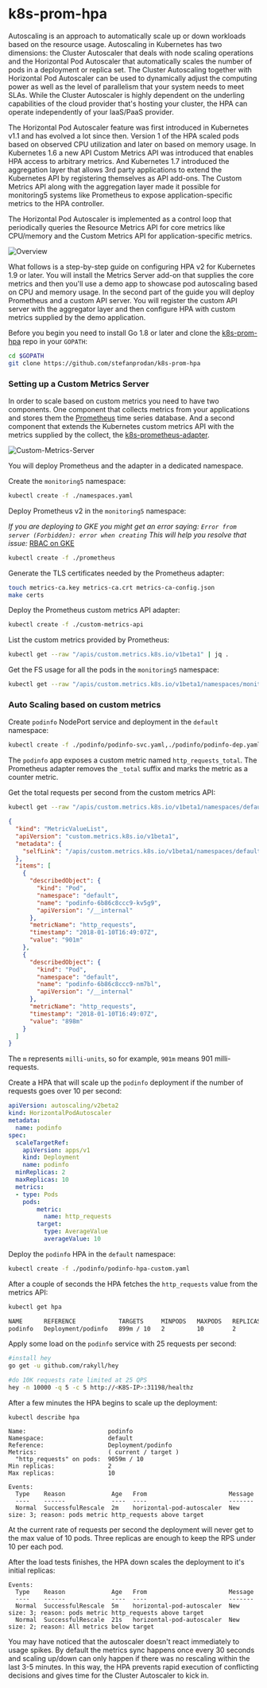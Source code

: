 # k8s-prom-hpa

Autoscaling is an approach to automatically scale up or down workloads based on the resource usage. 
Autoscaling in Kubernetes has two dimensions: the Cluster Autoscaler that deals with node scaling 
operations and the Horizontal Pod Autoscaler that automatically scales the number of pods in a 
deployment or replica set. The Cluster Autoscaling together with Horizontal Pod Autoscaler can be used 
to dynamically adjust the computing power as well as the level of parallelism that your system needs to meet SLAs.
While the Cluster Autoscaler is highly dependent on the underling capabilities of the cloud provider 
that's hosting your cluster, the HPA can operate independently of your IaaS/PaaS provider. 

The Horizontal Pod Autoscaler feature was first introduced in Kubernetes v1.1 and 
has evolved a lot since then. Version 1 of the HPA scaled pods based on 
observed CPU utilization and later on based on memory usage. 
In Kubernetes 1.6 a new API Custom Metrics API was introduced that enables HPA access to arbitrary metrics. 
And Kubernetes 1.7 introduced the aggregation layer that allows 3rd party applications to extend the 
Kubernetes API by registering themselves as API add-ons. 
The Custom Metrics API along with the aggregation layer made it possible for monitoring5 systems 
like Prometheus to expose application-specific metrics to the HPA controller.

The Horizontal Pod Autoscaler is implemented as a control loop that periodically queries 
the Resource Metrics API for core metrics like CPU/memory and the Custom Metrics API for application-specific metrics.  

![Overview](https://github.com/stefanprodan/k8s-prom-hpa/blob/master/diagrams/k8s-hpa.png)

What follows is a step-by-step guide on configuring HPA v2 for Kubernetes 1.9 or later. 
You will install the Metrics Server add-on that supplies the core metrics and then you'll use a demo 
app to showcase pod autoscaling based on CPU and memory usage. In the second part of the guide you will 
deploy Prometheus and a custom API server. You will register the custom API server with the 
aggregator layer and then configure HPA with custom metrics supplied by the demo application.

Before you begin you need to install Go 1.8 or later and clone the [k8s-prom-hpa](https://github.com/stefanprodan/k8s-prom-hpa) repo in your `GOPATH`:

```bash
cd $GOPATH
git clone https://github.com/stefanprodan/k8s-prom-hpa
```


### Setting up a Custom Metrics Server 

In order to scale based on custom metrics you need to have two components. 
One component that collects metrics from your applications and stores them the [Prometheus](https://prometheus.io) time series database.
And a second component that extends the Kubernetes custom metrics API with the metrics supplied by the collect, the [k8s-prometheus-adapter](https://github.com/DirectXMan12/k8s-prometheus-adapter).

![Custom-Metrics-Server](https://github.com/stefanprodan/k8s-prom-hpa/blob/master/diagrams/k8s-hpa-prom.png)

You will deploy Prometheus and the adapter in a dedicated namespace. 

Create the `monitoring5` namespace:

```bash
kubectl create -f ./namespaces.yaml
```

Deploy Prometheus v2 in the `monitoring5` namespace:

*If you are deploying to GKE you might get an error saying: `Error from server (Forbidden): error when creating`
This will help you resolve that issue:* [RBAC on GKE](https://github.com/coreos/prometheus-operator/blob/master/Documentation/troubleshooting.md)

```bash
kubectl create -f ./prometheus
```

Generate the TLS certificates needed by the Prometheus adapter:

```bash
touch metrics-ca.key metrics-ca.crt metrics-ca-config.json
make certs
```

Deploy the Prometheus custom metrics API adapter:

```bash
kubectl create -f ./custom-metrics-api
```

List the custom metrics provided by Prometheus:

```bash
kubectl get --raw "/apis/custom.metrics.k8s.io/v1beta1" | jq .
```

Get the FS usage for all the pods in the `monitoring5` namespace:

```bash
kubectl get --raw "/apis/custom.metrics.k8s.io/v1beta1/namespaces/monitoring5/pods/*/kubelet_container_log_filesystem_used_bytes" | jq .
```

### Auto Scaling based on custom metrics

Create `podinfo` NodePort service and deployment in the `default` namespace:

```bash
kubectl create -f ./podinfo/podinfo-svc.yaml,./podinfo/podinfo-dep.yaml
```

The `podinfo` app exposes a custom metric named `http_requests_total`. 
The Prometheus adapter removes the `_total` suffix and marks the metric as a counter metric.

Get the total requests per second from the custom metrics API:

```bash
kubectl get --raw "/apis/custom.metrics.k8s.io/v1beta1/namespaces/default/pods/*/http_requests" | jq .
```
```json
{
  "kind": "MetricValueList",
  "apiVersion": "custom.metrics.k8s.io/v1beta1",
  "metadata": {
    "selfLink": "/apis/custom.metrics.k8s.io/v1beta1/namespaces/default/pods/%2A/http_requests"
  },
  "items": [
    {
      "describedObject": {
        "kind": "Pod",
        "namespace": "default",
        "name": "podinfo-6b86c8ccc9-kv5g9",
        "apiVersion": "/__internal"
      },
      "metricName": "http_requests",
      "timestamp": "2018-01-10T16:49:07Z",
      "value": "901m"
    },
    {
      "describedObject": {
        "kind": "Pod",
        "namespace": "default",
        "name": "podinfo-6b86c8ccc9-nm7bl",
        "apiVersion": "/__internal"
      },
      "metricName": "http_requests",
      "timestamp": "2018-01-10T16:49:07Z",
      "value": "898m"
    }
  ]
}
```

The `m` represents `milli-units`, so for example, `901m` means 901 milli-requests.

Create a HPA that will scale up the `podinfo` deployment if the number of requests goes over 10 per second:

```yaml
apiVersion: autoscaling/v2beta2
kind: HorizontalPodAutoscaler
metadata:
  name: podinfo
spec:
  scaleTargetRef:
    apiVersion: apps/v1
    kind: Deployment
    name: podinfo
  minReplicas: 2
  maxReplicas: 10
  metrics:
  - type: Pods
    pods:
        metric:
          name: http_requests
        target:
          type: AverageValue
          averageValue: 10
```

Deploy the `podinfo` HPA in the `default` namespace:

```bash
kubectl create -f ./podinfo/podinfo-hpa-custom.yaml
```

After a couple of seconds the HPA fetches the `http_requests` value from the metrics API:

```bash
kubectl get hpa

NAME      REFERENCE            TARGETS     MINPODS   MAXPODS   REPLICAS   AGE
podinfo   Deployment/podinfo   899m / 10   2         10        2          1m
```

Apply some load on the `podinfo` service with 25 requests per second:

```bash
#install hey
go get -u github.com/rakyll/hey

#do 10K requests rate limited at 25 QPS
hey -n 10000 -q 5 -c 5 http://<K8S-IP>:31198/healthz
```

After a few minutes the HPA begins to scale up the deployment:

```
kubectl describe hpa

Name:                       podinfo
Namespace:                  default
Reference:                  Deployment/podinfo
Metrics:                    ( current / target )
  "http_requests" on pods:  9059m / 10
Min replicas:               2
Max replicas:               10

Events:
  Type    Reason             Age   From                       Message
  ----    ------             ----  ----                       -------
  Normal  SuccessfulRescale  2m    horizontal-pod-autoscaler  New size: 3; reason: pods metric http_requests above target
```

At the current rate of requests per second the deployment will never get to the max value of 10 pods. 
Three replicas are enough to keep the RPS under 10 per each pod.

After the load tests finishes, the HPA down scales the deployment to it's initial replicas:

```
Events:
  Type    Reason             Age   From                       Message
  ----    ------             ----  ----                       -------
  Normal  SuccessfulRescale  5m    horizontal-pod-autoscaler  New size: 3; reason: pods metric http_requests above target
  Normal  SuccessfulRescale  21s   horizontal-pod-autoscaler  New size: 2; reason: All metrics below target
```

You may have noticed that the autoscaler doesn't react immediately to usage spikes. 
By default the metrics sync happens once every 30 seconds and scaling up/down can 
only happen if there was no rescaling within the last 3-5 minutes. 
In this way, the HPA prevents rapid execution of conflicting decisions and gives time for the 
Cluster Autoscaler to kick in.

